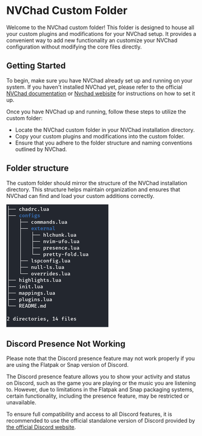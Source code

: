 # NVChad Custom Folder
Welcome to the NVChad custom folder! This folder is designed to house all your custom plugins and modifications for your NVChad setup. It provides a convenient way to add new functionality an customize your NVChad configuration without modifying the core files directly.


## Getting Started
To begin, make sure you have NVChad already set up and running on your system. If you haven't installed NVChad yet, please refer to the official [NVChad documentation](https://nvchad.com/docs/quickstart/install)  or [Nvchad webisite](https://nvchad.com) for instructions on how to set it up.

Once you have NVChad up and running, follow these steps to utilize the custom folder:

- Locate the NVChad custom folder in your NVChad installation directory.
- Copy your custom plugins and modifications into the custom folder.
- Ensure that you adhere to the folder structure and naming conventions outlined by NVChad.

## Folder structure
The custom folder should mirror the structure of the NVChad installation directory. This structure helps maintain organization and ensures that NVChad can find and load your custom additions correctly.

![folder structer](img/folder-structer.png)
## Discord Presence Not Working

Please note that the Discord presence feature may not work properly if you are using the Flatpak or Snap version of Discord.

The Discord presence feature allows you to show your activity and status on Discord, such as the game you are playing or the music you are listening to. However, due to limitations in the Flatpak and Snap packaging systems, certain functionality, including the presence feature, may be restricted or unavailable.

To ensure full compatibility and access to all Discord features, it is recommended to use the official standalone version of Discord provided by [the official Discord website](https://discord.com/download).
